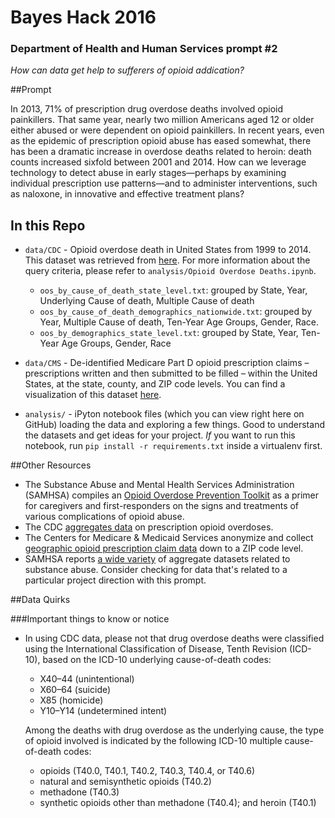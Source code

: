 # Bayes Hack 2016
### Department of Health and Human Services prompt #2

_How can data get help to sufferers of opioid addication?_

##Prompt

In 2013, 71% of prescription drug overdose deaths involved opioid painkillers. That same year, nearly two million Americans aged 12 or older either abused or were dependent on opioid painkillers. In recent years, even as the epidemic of prescription opioid abuse has eased somewhat, there has been a dramatic increase in overdose deaths related to heroin: death counts increased sixfold between 2001 and 2014.
How can we leverage technology to detect abuse in early stages—perhaps by examining individual prescription use patterns—and to administer interventions, such as naloxone, in innovative and effective treatment plans?

## In this Repo

* `data/CDC` - Opioid overdose death in United States from 1999 to 2014. This dataset was retrieved from [here](http://wonder.cdc.gov). For more information about the query criteria, please refer to `analysis/Opioid Overdose Deaths.ipynb`.
    * `oos_by_cause_of_death_state_level.txt`: grouped by State, Year, Underlying Cause of death, Multiple Cause of death
    * `oos_by_cause_of_death_demographics_nationwide.txt`: grouped by Year, Multiple Cause of death, Ten-Year Age Groups, Gender, Race.
    * `oos_by_demographics_state_level.txt`: grouped by State, Year, Ten-Year Age Groups, Gender, Race

* `data/CMS` - De-identified Medicare Part D opioid prescription claims – prescriptions written and then submitted to be filled – within the United States, at the state, county, and ZIP code levels. You can find a visualization of this dataset [here](https://www.cms.gov/Research-Statistics-Data-and-Systems/Statistics-Trends-and-Reports/Medicare-Provider-Charge-Data/OpioidMap.html).

* `analysis/` - iPyton notebook files (which you can view right here on GitHub) loading the data and exploring a few things. Good to understand the datasets and get ideas for your project. _If_ you want to run this notebook, run `pip install -r requirements.txt` inside a virtualenv first.


##Other Resources
* The Substance Abuse and Mental Health Services Administration (SAMHSA) compiles an [Opioid Overdose Prevention Toolkit](http://store.samhsa.gov/shin/content//SMA16-4742/SMA16-4742.pdf) as a primer for caregivers and first-responders on the signs and treatments of various complications of opioid abuse.
* The CDC [aggregates data](http://www.cdc.gov/drugoverdose/data/overdose.html) on prescription opioid overdoses.
* The Centers for Medicare & Medicaid Services anonymize and collect [geographic opioid prescription claim data](https://www.cms.gov/Research-Statistics-Data-and-Systems/Statistics-Trends-and-Reports/Medicare-Provider-Charge-Data/OpioidMap.html) down to a ZIP code level.
* SAMHSA reports [a wide variety](http://www.samhsa.gov/data/) of aggregate datasets related to substance abuse. Consider checking for data that's related to a particular project direction with this prompt.

##Data Quirks

###Important things to know or notice
* In using CDC data, please not that drug overdose deaths were classified using the International Classification of Disease, Tenth Revision (ICD-10), based on the ICD-10 underlying cause-of-death codes:
    * X40–44 (unintentional)
    * X60–64 (suicide)
    * X85 (homicide)
    * Y10–Y14 (undetermined intent)

    Among the deaths with drug overdose as the underlying cause, the type of opioid involved is indicated by the following ICD-10 multiple cause-of-death codes:

    * opioids (T40.0, T40.1, T40.2, T40.3, T40.4, or T40.6)
    * natural and semisynthetic opioids (T40.2)
    * methadone (T40.3)
    * synthetic opioids other than methadone (T40.4); and heroin (T40.1)

